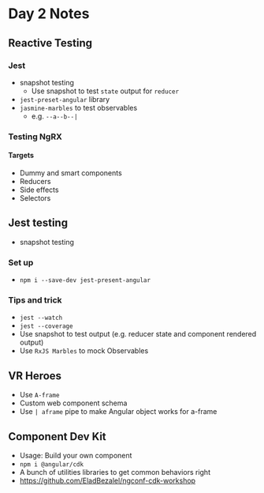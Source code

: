 # Day 2 Notes

## Reactive Testing

### Jest
* snapshot testing
    - Use snapshot to test `state` output for `reducer`
* `jest-preset-angular` library
* `jasmine-marbles` to test observables
    - e.g. `--a--b--|`

### Testing NgRX

#### Targets
* Dummy and smart components
* Reducers
* Side effects
* Selectors

## Jest testing
* snapshot testing

### Set up
* `npm i --save-dev jest-present-angular`

### Tips and trick
* `jest --watch`
* `jest --coverage`
* Use snapshot to test output (e.g. reducer state and component rendered output)
* Use `RxJS Marbles` to mock Observables

## VR Heroes
* Use `A-frame`
* Custom web component schema
* Use `| aframe` pipe to make Angular object works for a-frame

## Component Dev Kit
* Usage: Build your own component
* `npm i @angular/cdk`
* A bunch of utilities libraries to get common behaviors right
* https://github.com/EladBezalel/ngconf-cdk-workshop
